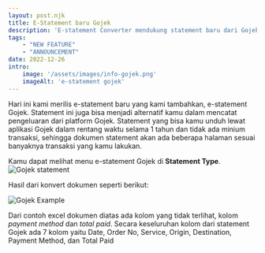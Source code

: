 ```yaml
---
layout: post.njk
title: E-Statement baru Gojek
description: 'E-statement Converter mendukung statement baru dari Gojek'
tags:
    - "NEW FEATURE"
    - "ANNOUNCEMENT"
date: 2022-12-26
intro:
    image: '/assets/images/info-gojek.png'
    imageAlt: 'e-statement gojek'
---
```


Hari ini kami merilis e-statement baru yang kami tambahkan, e-statement Gojek. Statement ini juga
bisa menjadi alternatif kamu dalam mencatat pengeluaran dari platform Gojek. Statement yang bisa
kamu unduh lewat aplikasi Gojek dalam rentang waktu selama 1 tahun dan tidak ada minium transaksi,
sehingga dokumen statement akan ada beberapa halaman sesuai banyaknya transaksi yang kamu lakukan.

Kamu dapat melihat menu e-statement Gojek di **Statement Type**.
![Gojek statement](/assets/images/gojek-statement.png)

Hasil dari konvert dokumen seperti berikut:

![Gojek Example](/assets/images/gojek-excel-example.png)

Dari contoh excel dokumen diatas ada kolom yang tidak terlihat, kolom *payment method* dan *total
paid*. Secara keseluruhan kolom dari statement Gojek ada 7 kolom yaitu Date, Order No, Service, Origin, Destination, Payment Method, dan Total Paid
